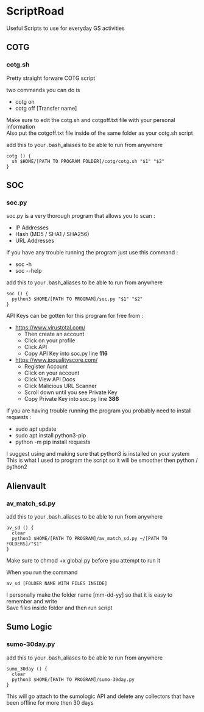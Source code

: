 # ScriptRoad
Useful Scripts to use for everyday GS activities

## COTG
### cotg.sh

Pretty straight forware COTG script  

two commands you can do is 
- cotg on
- cotg off [Transfer name]

Make sure to edit the cotg.sh and cotgoff.txt file with your personal information  
Also put the cotgoff.txt file inside of the same folder as your cotg.sh script  

add this to your .bash_aliases to be able to run from anywhere
```
cotg () {
  sh $HOME/[PATH TO PROGRAM FOLDER]/cotg/cotg.sh "$1" "$2"
}
```

## SOC

### soc.py

soc.py is a very thorough program that allows you to scan :
- IP Addresses
- Hash (MD5 / SHA1 / SHA256)
- URL Addresses

If you have any trouble running the program just use this command :
- soc -h
- soc --help

add this to your .bash_aliases to be able to run from anywhere
```
soc () {
  python3 $HOME/[PATH TO PROGRAM]/soc.py "$1" "$2"
}
```

API Keys can be gotten for this program for free from :
- https://www.virustotal.com/
  - Then create an account
  - Click on your profile
  - Click API
  - Copy API Key into soc.py line **116**
- https://www.ipqualityscore.com/
  - Register Account
  - Click on your account
  - Click View API Docs
  - Click Malicious URL Scanner
  - Scroll down until you see Private Key
  - Copy Private Key into soc.py line **386**

If you are having trouble running the program you probably need to install requests :
- sudo apt update
- sudo apt install python3-pip
- python -m pip install requests

I suggest using and making sure that python3 is installed on your system  
This is what I used to program the script so it will be smoother then python / python2 

## Alienvault

### av_match_sd.py

add this to your .bash_aliases to be able to run from anywhere  
```
av_sd () {
  clear
  python3 $HOME/[PATH TO PROGRAM]/av_match_sd.py ~/[PATH TO FOLDERS]/"$1"
}
```

Make sure to chmod +x global.py before you attempt to run it
 
When you run the command  
```
av_sd [FOLDER NAME WITH FILES INSIDE]
```

I personally make the folder name [mm-dd-yy] so that it is easy to remember and write  
Save files inside folder and then run script

## Sumo Logic

### sumo-30day.py

add this to your .bash_aliases to be able to run from anywhere
```
sumo_30day () {
  clear
  python3 $HOME/[PATH TO PROGRAM]/sumo-30day.py
}
```
This will go attach to the sumologic API and delete any collectors that have been offline for more then 30 days
